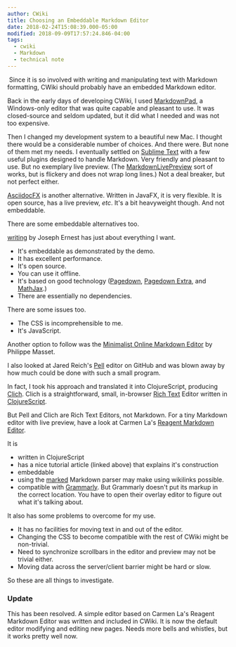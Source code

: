 ```yaml
---
author: CWiki
title: Choosing an Embeddable Markdown Editor
date: 2018-02-24T15:08:39.000-05:00
modified: 2018-09-09T17:57:24.846-04:00
tags:
  - cwiki
  - Markdown
  - technical note
---
```



​
Since it is so involved with writing and manipulating text with Markdown
formatting, CWiki should probably have an embedded Markdown editor.

Back in the early days of developing CWiki, I used [MarkdownPad](http://www.markdownpad.com), a Windows-only editor that was quite capable and pleasant to use. It was closed-source and seldom updated, but it did what I needed and was not too expensive.

Then I changed my development system to a beautiful new Mac. I thought there would be a considerable number of choices. And there were. But none of them met my needs. I eventually settled on [Sublime Text](https://www.sublimetext.com) with a few useful plugins designed to handle Markdown. Very friendly and pleasant to use. But no exemplary live preview. (The [MarkdownLivePreview](https://github.com/math2001/MarkdownLivePreview) sort of works, but is flickery and does not wrap long lines.) Not a deal breaker, but not perfect either.

[AsciidocFX](https://github.com/asciidocfx/AsciidocFX#install-on-mac) is another alternative. Written in JavaFX, it is very flexible. It is open source, has a live preview, _etc_. It's a bit heavyweight though. And not embeddable.

There are some embeddable alternatives too.

[writing](https://github.com/josephernest/writing) by Joseph Ernest has just about everything I want.

- It's embeddable as demonstrated by the demo.
- It has excellent performance.
- It's open source.
- You can use it offline.
- It's based on good technology ([Pagedown](https://code.google.com/archive/p/pagedown/), [Pagedown Extra](https://github.com/jmcmanus/pagedown-extra), and [MathJax](https://www.mathjax.org).)
- There are essentially no dependencies.

There are some issues too.

- The CSS is incomprehensible to me.
- It's JavaScript.

Another option to follow was the [Minimalist Online Markdown Editor](https://github.com/pioul/Minimalist-Online-Markdown-Editor/tree/master) by Philippe Masset.

I also looked at Jared Reich's [Pell](https://github.com/jaredreich/pell) editor on GitHub and was blown away by how much could be done with such a small program.

In fact, I took his approach and translated it into ClojureScript, producing [Clich](https://bitbucket.org/David_Clark/clich). Clich is a straightforward, small, in-browser [Rich Text](https://en.wikipedia.org/wiki/Rich_Text_Format) Editor written in [ClojureScript](https://clojurescript.org).

But Pell and Clich are Rich Text Editors, not Markdown. For a tiny Markdown editor with live preview, have a look at Carmen La's [Reagent Markdown Editor](http://carmen.la/blog/2015-06-23-reagent-live-markdown-editor/).

It is 

* written in ClojureScript
* has a nice tutorial article (linked above) that explains it's construction
* embeddable
* using the [marked](https://github.com/markedjs/marked) Markdown parser may make using wikilinks possible.
* compatible with [Grammarly](https://www.grammarly.com/). But Grammarly doesn't put its markup in the correct location. You have to open their overlay editor to figure out what it's talking about.

It also has some problems to overcome for my use.

* It has no facilities for moving text in and out of the editor.
* Changing the CSS to become compatible with the rest of CWiki might be non-trivial.
* Need to synchronize scrollbars in the editor and preview may not be trivial either.
* Moving data across the server/client barrier might be hard or slow.

So these are all things to investigate.

### Update ###

This has been resolved. A simple editor based on Carmen La's Reagent Markdown Editor was written and included in CWiki. It is now the default editor modifying and editing new pages. Needs more bells and whistles, but it works pretty well now.